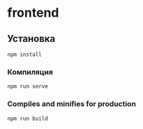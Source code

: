 # frontend

## Установка
```
npm install
```

### Компиляция
```
npm run serve
```

### Compiles and minifies for production
```
npm run build
```


